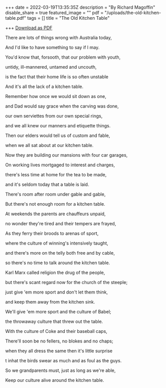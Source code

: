+++
date = 2022-03-19T13:35:35Z
description = "By Richard Magoffin"
disable_share = true
featured_image = ""
pdf = "/uploads/the-old-kitchen-table.pdf"
tags = []
title = "The Old Kitchen Table"

+++
[Download as PDF](/uploads/the-old-kitchen-table.pdf)

There are lots of things wrong with Australia today,

And I'd like to have something to say if I may.

You'd know that, forsooth, that our problem with youth,

untidy, ill-mannered, untamed and uncouth,

is the fact that their home life is so often unstable

And it's all the lack of a kitchen table.

Remember how once we would sit down as one,

and Dad would say grace when the carving was done,

our own serviettes from our own special rings,

and we all knew our manners and etiquette things.

Then our elders would tell us of custom and fable,

when we all sat about at our kitchen table.

Now they are building our mansions with four car garages,

On working lives mortgaged to interest and charges,

there's less time at home for the tea to be made,

and it's seldom today that a table is laid.

There's room after room under gable and gable,

But there's not enough room for a kitchen table.

At weekends the parents are chauffeurs unpaid,

no wonder they're tired and their tempers are frayed,

As they ferry their broods to arenas of sport,

where the culture of winning's intensively taught,

and there's more on the telly both free and by cable,

so there's no time to talk around the kitchen table.

Karl Marx called religion the drug of the people,

but there's scant regard now for the church of the steeple;

just give 'em more sport and don't let them think,

and keep them away from the kitchen sink.

We'll give 'em more sport and the culture of Babel;

the throwaway culture that threw out the table.

With the culture of Coke and their baseball caps,

There'll soon be no fellers, no blokes and no chaps;

when they all dress the same then it's little surprise

t inhat the birds swear as much and as foul as the guys.

So we grandparents must, just as long as we're able,

Keep our culture alive around the kitchen table.